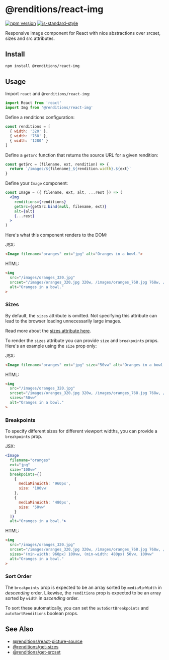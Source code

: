 # @renditions/react-img

[![npm version](https://img.shields.io/npm/v/@renditions/react-img.svg?style=flat-square)](https://www.npmjs.com/package/@renditions/react-img) [![js-standard-style](https://img.shields.io/badge/code%20style-standard-brightgreen.svg?style=flat-square)](https://github.com/feross/standard)

Responsive image component for React with nice abstractions over srcset, sizes and src attributes.

## Install

```sh
npm install @renditions/react-img
```

## Usage

Import `react` and `@renditions/react-img`:

```jsx
import React from 'react'
import Img from '@renditions/react-img'
```

Define a renditions configuration:

```jsx
const renditions = [
  { width: '320' },
  { width: '768' },
  { width: '1280' }
]
```

Define a `getSrc` function that returns the source URL for a given rendition:

```jsx
const getSrc = (filename, ext, rendition) => {
  return `/images/${filename}_${rendition.width}.${ext}`
}
```

Define your `Image` component:

```jsx
const Image = ({ filename, ext, alt, ...rest }) => (
  <Img
    renditions={renditions}
    getSrc={getSrc.bind(null, filename, ext)}
    alt={alt}
    {...rest}
  >
)
```

Here's what this component renders to the DOM:

JSX:

```html
<Image filename="oranges" ext="jpg" alt="Oranges in a bowl.">
```

HTML:

```html
<img
  src="/images/oranges_320.jpg"
  srcset="/images/oranges_320.jpg 320w, /images/oranges_768.jpg 768w, /images/oranges_1280.jpg 1280w"
  alt="Oranges in a bowl."
>
```

### Sizes

By default, the `sizes` attribute is omitted. Not specifying this attribute can lead to the browser loading unnecessarily large images.

Read more about the [sizes attribute here](https://devdocs.io/html/element/img).

To render the `sizes` attribute you can provide `size` and `breakpoints` props. Here's an example using the `size` prop only:

JSX:

```html
<Image filename="oranges" ext="jpg" size="50vw" alt="Oranges in a bowl.">
```

HTML:

```html
<img
  src="/images/oranges_320.jpg"
  srcset="/images/oranges_320.jpg 320w, /images/oranges_768.jpg 768w, /images/oranges_1280.jpg 1280w"
  sizes="50vw"
  alt="Oranges in a bowl."
>
```

### Breakpoints

To specify different sizes for different viewport widths, you can provide a `breakpoints` prop.

JSX:

```jsx
<Image
  filename="oranges"
  ext="jpg"
  size="100vw"
  breakpoints={[
    {
      mediaMinWidth: '960px',
      size: '100vw'
    },
    {
      mediaMinWidth: '480px',
      size: '50vw'
    }
  ]}
  alt="Oranges in a bowl.">
```

HTML:

```html
<img
  src="/images/oranges_320.jpg"
  srcset="/images/oranges_320.jpg 320w, /images/oranges_768.jpg 768w, /images/oranges_1280.jpg 1280w"
  sizes="(min-width: 960px) 100vw, (min-width: 480px) 50vw, 100vw"
  alt="Oranges in a bowl."
>
```

### Sort Order

The `breakpoints` prop is expected to be an array sorted by `mediaMinWidth` in _descending_ order. Likewise, the `renditions` prop is expected to be an array sorted by `width` in _ascending_ order.

To sort these automatically, you can set the `autoSortBreakpoints` and `autoSortRenditions` boolean props.

## See Also

* [@renditions/react-picture-source](https://github.com/renditions/react-picture-source)
* [@renditions/get-sizes](https://github.com/renditions/get-sizes)
* [@renditions/get-srcset](https://github.com/renditions/get-srcset)

